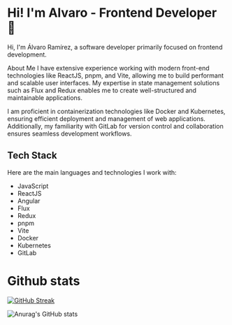 # Hi! I'm Alvaro - Frontend Developer 👋


Hi, I'm Álvaro Ramírez, a software developer primarily focused on frontend development.

About Me
I have extensive experience working with modern front-end technologies like ReactJS, pnpm, and Vite, allowing me to build performant and scalable user interfaces. My expertise in state management solutions such as Flux and Redux enables me to create well-structured and maintainable applications.

I am proficient in containerization technologies like Docker and Kubernetes, ensuring efficient deployment and management of web applications. Additionally, my familiarity with GitLab for version control and collaboration ensures seamless development workflows.

## Tech Stack

Here are the main languages and technologies I work with:

* JavaScript
* ReactJS
* Angular
* Flux
* Redux
* pnpm
* Vite
* Docker
* Kubernetes
* GitLab

# Github stats

[![GitHub Streak](https://streak-stats.demolab.com?user=aeleuve&theme=dark)](https://git.io/streak-stats)

![Anurag's GitHub stats](https://github-readme-stats.vercel.app/api?username=anuraghazra&theme=vue-dark&show_icons=true)
